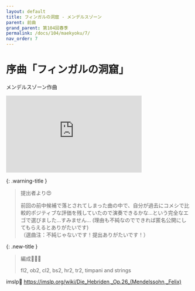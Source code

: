 ```yaml
---
layout: default
title: フィンガルの洞窟 - メンデルスゾーン
parent: 前曲
grand_parent: 第104回春季
permalink: /docs/104/maekyoku/7/
nav_order: 7
---
```


# 序曲「フィンガルの洞窟」

メンデルスゾーン作曲

<iframe width="370" height="210" src="https://www.youtube.com/embed/5ptwyikPgLk?si=tAMG76h8btx5Xj3E" title="YouTube video player" frameborder="0" allow="accelerometer; autoplay; clipboard-write; encrypted-media; gyroscope; picture-in-picture; web-share" allowfullscreen></iframe>

{: .warning-title }
> 提出者より😍
>
> 前回の前中候補で落とされてしまった曲の中で、自分が過去にコメシで比較的ポジティブな評価を残していたので演奏できるかな…という完全なエゴで選びました…すみません…
(理由も不純なのでできれば匿名公開にしてもらえるとありがたいです)<br>（選曲注：不純じゃないです！提出ありがたいです！）

{: .new-title }
> 編成🎻🎺🥁
>
> fl2, ob2, cl2, bs2, hr2, tr2, timpani and strings

imslp🎼
<a href="https://imslp.org/wiki/Die_Hebriden,_Op.26_(Mendelssohn,_Felix)">https://imslp.org/wiki/Die_Hebriden,_Op.26_(Mendelssohn,_Felix)</a>